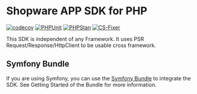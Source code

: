 # Shopware APP SDK for PHP

[![codecov](https://codecov.io/gh/shopware/app-php-sdk/branch/main/graph/badge.svg?token=3J0I167SBI)](https://codecov.io/gh/shopware/app-php-sdk)
[![PHPUnit](https://github.com/shopware/app-php-sdk/actions/workflows/phpunit.yml/badge.svg)](https://github.com/shopware/app-php-sdk/actions/workflows/phpunit.yml)
[![PHPStan](https://github.com/shopware/app-php-sdk/actions/workflows/phpstan.yml/badge.svg)](https://github.com/shopware/app-php-sdk/actions/workflows/phpstan.yml)
[![CS-Fixer](https://github.com/shopware/app-php-sdk/actions/workflows/cs-fixer.yml/badge.svg)](https://github.com/shopware/app-php-sdk/actions/workflows/cs-fixer.yml)

This SDK is independent of any Framework. It uses PSR Request/Response/HttpClient to be usable cross framework.

## Symfony Bundle

If you are using Symfony, you can use the [Symfony Bundle](https://github.com/shopware/AppBundle) to integrate the SDK.
See Getting Started of the Bundle for more information.
